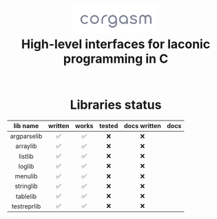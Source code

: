 <h1 align="center">
    <br>
    <a>
        <img src="logo.png" width="200">
    </a>
    <br>
    High-level interfaces for laconic programming in C
    <br>
</h1>

<h1 align="center"> <br>Libraries status<br></h1>

<!---
| lib name    | written | works | tested | docs written | docs |
| ----------- | ------- | ----- | ------ | ------------ | ---- |
| argparselib | ✅      | ✅    | ❌     | ❌           |      |
| arraylib    | ✅      | ✅    | ❌     | ❌           |      |
| listlib     | ✅      | ✅    | ❌     | ❌           |      |
| loglib      | ✅      | ✅    | ❌     | ❌           |      |
| menulib     | ✅      | ✅    | ❌     | ❌           |      |
| stringlib   | ✅      | ✅    | ❌     | ❌           |      |
| tablelib    | ✅      | ✅    | ❌     | ❌           |      |
| testreprlib | ✅      | ✅    | ❌     | ❌           |      |

https://www.mobilefish.com/services/markdown/markdown.php
Place converted html table into this div
-->

<div align="center">
    <table>
        <thead>
            <tr>
                <th>lib name</th>
                <th>written</th>
                <th>works</th>
                <th>tested</th>
                <th>docs written</th>
                <th>docs</th>
            </tr>
        </thead>
        <tbody>
            <tr>
                <td align = "center">argparselib</td>
                <td align = "center">✅</td>
                <td align = "center">✅</td>
                <td align = "center">❌</td>
                <td align = "center">❌</td>
                <td align = "center"></td>
            </tr>
            <tr>
                <td align = "center">arraylib</td>
                <td align = "center">✅</td>
                <td align = "center">✅</td>
                <td align = "center">❌</td>
                <td align = "center">❌</td>
                <td align = "center"></td>
            </tr>
            <tr>
                <td align = "center">listlib</td>
                <td align = "center">✅</td>
                <td align = "center">✅</td>
                <td align = "center">❌</td>
                <td align = "center">❌</td>
                <td align = "center"></td>
            </tr>
            <tr>
                <td align = "center">loglib</td>
                <td align = "center">✅</td>
                <td align = "center">✅</td>
                <td align = "center">❌</td>
                <td align = "center">❌</td>
                <td align = "center"></td>
            </tr>
            <tr>
                <td align = "center">menulib</td>
                <td align = "center">✅</td>
                <td align = "center">✅</td>
                <td align = "center">❌</td>
                <td align = "center">❌</td>
                <td align = "center"></td>
            </tr>
            <tr>
                <td align = "center">stringlib</td>
                <td align = "center">✅</td>
                <td align = "center">✅</td>
                <td align = "center">❌</td>
                <td align = "center">❌</td>
                <td align = "center"></td>
            </tr>
            <tr>
                <td align = "center">tablelib</td>
                <td align = "center">✅</td>
                <td align = "center">✅</td>
                <td align = "center">❌</td>
                <td align = "center">❌</td>
                <td align = "center"></td>
            </tr>
            <tr>
                <td align = "center">testreprlib</td>
                <td align = "center">✅</td>
                <td align = "center">✅</td>
                <td align = "center">❌</td>
                <td align = "center">❌</td>
                <td align = "center"></td>
            </tr>
        </tbody>
    </table>
</div>
